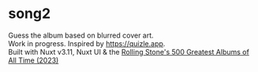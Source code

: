 # song2

Guess the album based on blurred cover art.  
Work in progress. Inspired by https://quizle.app.  
Built with Nuxt v3.11, Nuxt UI & the [Rolling Stone's 500 Greatest Albums of All Time (2023)](https://en.wikipedia.org/wiki/Wikipedia:WikiProject_Albums/500)
